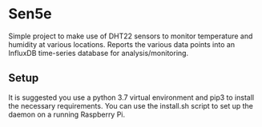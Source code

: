 # Sen5e

Simple project to make use of DHT22 sensors to monitor temperature and
humidity at various locations.  Reports the various data points into 
an InfluxDB time-series database for analysis/monitoring.

## Setup
It is suggested you use a python 3.7 virtual environment and pip3 to
install the necessary requirements.  You can use the install.sh
script to set up the daemon on a running Raspberry Pi.

